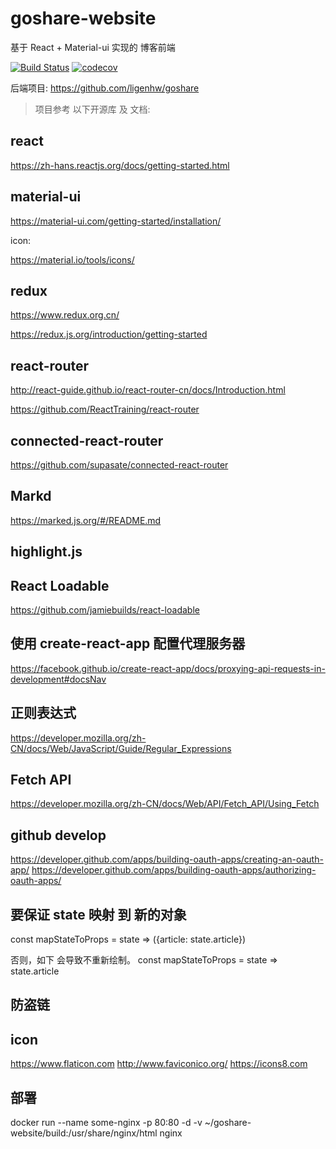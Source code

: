 # goshare-website

基于 React + Material-ui 实现的 博客前端 

[![Build Status](https://travis-ci.org/ligenhw/goshare-website.svg?branch=master)](https://travis-ci.org/ligenhw/goshare-website)
[![codecov](https://codecov.io/gh/ligenhw/goshare-website/branch/master/graph/badge.svg)](https://codecov.io/gh/ligenhw/goshare-website)

后端项目: https://github.com/ligenhw/goshare

> 项目参考 以下开源库 及 文档:

## react

https://zh-hans.reactjs.org/docs/getting-started.html

## material-ui
 
https://material-ui.com/getting-started/installation/

icon:

https://material.io/tools/icons/

## redux

https://www.redux.org.cn/

https://redux.js.org/introduction/getting-started

## react-router

http://react-guide.github.io/react-router-cn/docs/Introduction.html

https://github.com/ReactTraining/react-router

## connected-react-router

https://github.com/supasate/connected-react-router


## Markd

https://marked.js.org/#/README.md

## highlight.js

## React Loadable

https://github.com/jamiebuilds/react-loadable


## 使用 create-react-app 配置代理服务器

https://facebook.github.io/create-react-app/docs/proxying-api-requests-in-development#docsNav

## 正则表达式

https://developer.mozilla.org/zh-CN/docs/Web/JavaScript/Guide/Regular_Expressions

## Fetch API

https://developer.mozilla.org/zh-CN/docs/Web/API/Fetch_API/Using_Fetch

## github develop

https://developer.github.com/apps/building-oauth-apps/creating-an-oauth-app/
https://developer.github.com/apps/building-oauth-apps/authorizing-oauth-apps/

## 要保证 state 映射 到 新的对象

const mapStateToProps = state => ({article: state.article})

否则，如下 会导致不重新绘制。 
const mapStateToProps = state => state.article

## 防盗链

<meta name="referrer" content="never">

## icon

https://www.flaticon.com
http://www.faviconico.org/
https://icons8.com

## 部署

docker run --name some-nginx -p 80:80 -d -v  ~/goshare-website/build:/usr/share/nginx/html nginx


